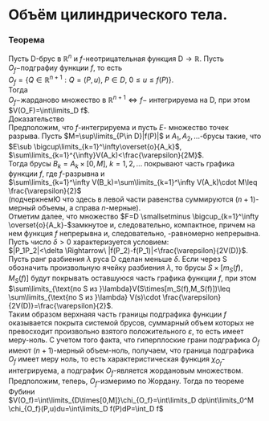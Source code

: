 # Объём цилиндрического тела.
### Теорема
Пусть D-брус в $\mathbb{R}^n$ и $f$-неотрицательная функция D$\rightarrow\mathbb{R}$. Пусть $O_f-$подграфиу функции $f$, то есть\
$O_f=\{Q\in\mathbb{R}^{n+1}:Q=(P, u),\ P\in D,\ 0\leq u\leq f(P)\}$.\
Тогда\
$O_f-$жарданово множество в $\mathbb{R}^{n+1}\iff f-$ интегрируема на D, при этом\
$V(O_F)=\int\limits_D f$.\
Доказательство\
Предположим, что $f$-интегрируема и пусть $E$- множество точек разрыва. Пусть $M=\sup\limits_{P\in D}|f(P)|$ и $A_1, A_2, ...$-брусы такие, что\
$E\sub \bigcup\limits_{k=1}^\infty\overset{o}{A_k}$, $\sum\limits_{k=1}^{\infty}V(A_k)<\frac{\varepsilon}{2M}$.\
Тогда брусы $B_k=A_k\times[0,M],\ k=1,2,...$ покрывают часть графика функции $f$, где $f$-разрывна и\
$\sum\limits_{k=1}^\infty V(B_k)=\sum\limits_{k=1}^\infty V(A_k)\cdot M\leq \frac{\varepsilon}{2}$\
(подчеркнемЮ что здесь в левой части равенства суммируются $(n+1)$-мерный объемы, а справа $n$-мерные).\
Отметим далее, что множество $F=D \smallsetminus \bigcup_{k=1}^\infty \overset{o}{A_k}-$замкнутое и, следовательно, компактное, причем на нем функция $f$ непрерывна и, следовательно, -равномерно непрерывна. Пусть число $\delta>0$ характеризуется условием:\
$|P_1P_2|<\delta \Rightarrow\ |f(P_2)-f(P_1)|<\frac{\varepsilon}{2V(D)}$.\
Пусть ранг разбиения $\lambda$ руса D сделан меньше $\delta$. Если через S обозначить произвольную ячейку разбиения $\lambda$, то брусы $S\times[m_S(f),M_S(f)]$ будут покрывать оставшуюся часть графика функции $f$, при этом\
$\sum\limits_{\text{по S из }\lambda}V(S\times[m_S(f),M_S(f)])\leq \sum\limits_{\text{по S из }\lambda} V(s)\cdot \frac{\varepsilon}{2V(D)}=\frac{\varepsilon}{2}$.\
Таким образом верхнаяя часть границы подграфика функции $f$ оказывается покрыта системой брусов, суммарный объем которых не превосходит произвольно взятого положительного $\varepsilon$, то есть имеет меру-ноль. С учетом того факта, что гиперплоские грани подграфика $O_f$ имеют $(n+1)$-мерный объем-ноль, получаем, что граница подграфика $O_f$ имеет меру ноль, то есть характеристическая функция $\chi_{O_f}$-интегрируема, а подграфик $O_f$-является жордановым множеством.\
Предположим, теперь, $O_f$-измеримо по Жордану. Тогда по теореме Фубини\
$V(O_f)=\int\limits_{D\times[0,M]}\chi_{O_f}=\int\limits_D dp\int\limits_0^M \chi_{O_f}(P,u)du=\int\limits_D f(P)dP=\int_D f$